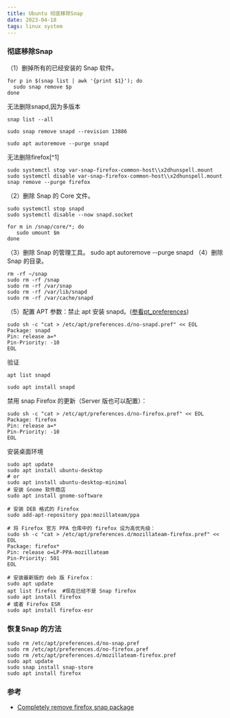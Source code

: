 ```yaml
---
title: Ubuntu 彻底移除Snap
date: 2023-04-18  
tags: linux system
---
```


### 彻底移除Snap

（1）删掉所有的已经安装的 Snap 软件。
```Shell
for p in $(snap list | awk '{print $1}'); do
  sudo snap remove $p
done
```
无法删除snapd,因为多版本
```Shell
snap list --all

sudo snap remove snapd --revision 13886

sudo apt autoremove --purge snapd
```
无法删除firefox[^1]
```Shell
sudo systemctl stop var-snap-firefox-common-host\\x2dhunspell.mount
sudo systemctl disable var-snap-firefox-common-host\\x2dhunspell.mount 
snap remove --purge firefox
```


（2）删除 Snap 的 Core 文件。
```Shell
sudo systemctl stop snapd
sudo systemctl disable --now snapd.socket

for m in /snap/core/*; do
   sudo umount $m
done
```

（3）删除 Snap 的管理工具。
sudo apt autoremove --purge snapd
（4）删除 Snap 的目录。

```Shell
rm -rf ~/snap
sudo rm -rf /snap
sudo rm -rf /var/snap
sudo rm -rf /var/lib/snapd
sudo rm -rf /var/cache/snapd
```
（5）配置 APT 参数：禁止 apt 安装 snapd。([参看pt_preferences](https://manpages.ubuntu.com/manpages/focal/man5/apt_preferences.5.html))
```shell
sudo sh -c "cat > /etc/apt/preferences.d/no-snapd.pref" << EOL
Package: snapd
Pin: release a=*
Pin-Priority: -10
EOL
```
验证
```Shell
apt list snapd

sudo apt install snapd
```

禁用 snap Firefox 的更新（Server 版也可以配置）：
```Shell
sudo sh -c "cat > /etc/apt/preferences.d/no-firefox.pref" << EOL
Package: firefox
Pin: release a=*
Pin-Priority: -10
EOL
```
安装桌面环境
```Shell
sudo apt update
sudo apt install ubuntu-desktop  
# or
sudo apt install ubuntu-desktop-minimal
# 安装 Gnome 软件商店
sudo apt install gnome-software

# 安装 DEB 格式的 Firefox
sudo add-apt-repository ppa:mozillateam/ppa

# 将 Firefox 官方 PPA 仓库中的 firefox 设为高优先级：
sudo sh -c "cat > /etc/apt/preferences.d/mozillateam-firefox.pref" << EOL
Package: firefox*
Pin: release o=LP-PPA-mozillateam
Pin-Priority: 501
EOL

# 安装最新版的 deb 版 Firefox：
sudo apt update
apt list firefox  #现在已经不是 Snap firefox
sudo apt install firefox
# 或者 Firefox ESR
sudo apt install firefox-esr
```
### 恢复Snap 的方法
```Shell
sudo rm /etc/apt/preferences.d/no-snap.pref
sudo rm /etc/apt/preferences.d/no-firefox.pref
sudo rm /etc/apt/preferences.d/mozillateam-firefox.pref
sudo apt update
sudo snap install snap-store
sudo apt install firefox
```

### 参考

- [Completely remove firefox snap package](https://askubuntu.com/questions/1414173/completely-remove-firefox-snap-package)